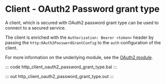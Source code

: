 # Client - OAuth2 Password grant type

A client, which is secured with OAuth2 password grant type can be used to
connect to a secured service.

The client is enriched with the `Authorization: Bearer <token>` header by
passing the `http:OAuth2PasswordGrantConfig` to the `auth` configuration of
the client.

For more information on the underlying module,
see the [OAuth2 module](https://lib.ballerina.io/ballerina/oauth2/latest/).

::: code http_client_oauth2_password_grant_type.bal :::

::: out http_client_oauth2_password_grant_type.out :::